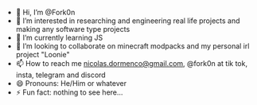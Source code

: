 - 👋 Hi, I’m @Fork0n
- 👀 I’m interested in researching and engineering real life projects and making any software type projects
- 🌱 I’m currently learning JS
- 💞️ I’m looking to collaborate on minecraft modpacks and my personal irl project "Loonie"
- 📫 How to reach me nicolas.dormenco@gmail.com, @fork0n at tik tok, insta, telegram and discord
- 😄 Pronouns: He/Him or whatever
- ⚡ Fun fact: nothing to see here...
